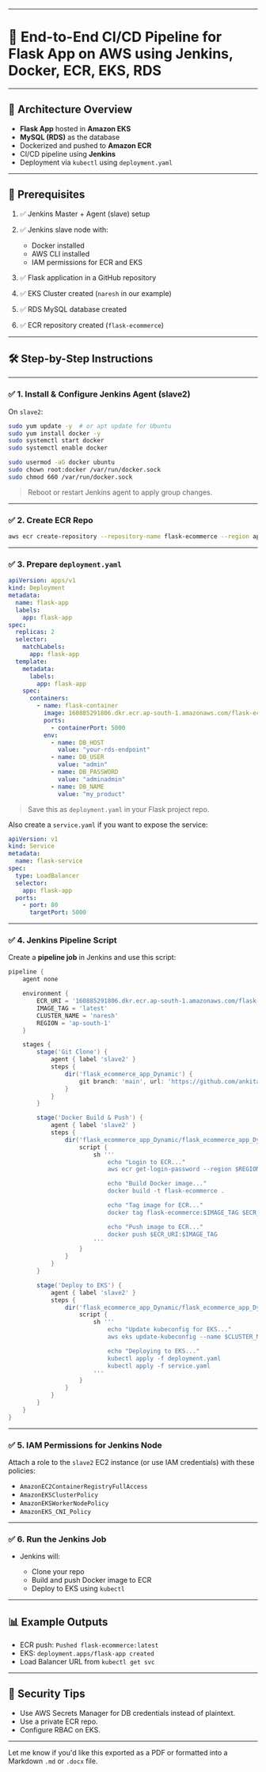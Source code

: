 

---

# 📘 **End-to-End CI/CD Pipeline for Flask App on AWS using Jenkins, Docker, ECR, EKS, RDS**

---

## 🧱 **Architecture Overview**

* **Flask App** hosted in **Amazon EKS**
* **MySQL (RDS)** as the database
* Dockerized and pushed to **Amazon ECR**
* CI/CD pipeline using **Jenkins**
* Deployment via `kubectl` using `deployment.yaml`

---

## 🔧 Prerequisites

1. ✅ Jenkins Master + Agent (slave) setup
2. ✅ Jenkins slave node with:

   * Docker installed
   * AWS CLI installed
   * IAM permissions for ECR and EKS
3. ✅ Flask application in a GitHub repository
4. ✅ EKS Cluster created (`naresh` in our example)
5. ✅ RDS MySQL database created
6. ✅ ECR repository created (`flask-ecommerce`)

---

## 🛠 Step-by-Step Instructions

---

### ✅ 1. **Install & Configure Jenkins Agent (slave2)**

On `slave2`:

```bash
sudo yum update -y  # or apt update for Ubuntu
sudo yum install docker -y
sudo systemctl start docker
sudo systemctl enable docker

sudo usermod -aG docker ubuntu
sudo chown root:docker /var/run/docker.sock
sudo chmod 660 /var/run/docker.sock
```

> Reboot or restart Jenkins agent to apply group changes.

---

### ✅ 2. **Create ECR Repo**

```bash
aws ecr create-repository --repository-name flask-ecommerce --region ap-south-1
```

---

### ✅ 3. **Prepare `deployment.yaml`**

```yaml
apiVersion: apps/v1
kind: Deployment
metadata:
  name: flask-app
  labels:
    app: flask-app
spec:
  replicas: 2
  selector:
    matchLabels:
      app: flask-app
  template:
    metadata:
      labels:
        app: flask-app
    spec:
      containers:
        - name: flask-container
          image: 160885291806.dkr.ecr.ap-south-1.amazonaws.com/flask-ecommerce:latest
          ports:
            - containerPort: 5000
          env:
            - name: DB_HOST
              value: "your-rds-endpoint"
            - name: DB_USER
              value: "admin"
            - name: DB_PASSWORD
              value: "adminadmin"
            - name: DB_NAME
              value: "my_product"
```

> Save this as `deployment.yaml` in your Flask project repo.

Also create a `service.yaml` if you want to expose the service:

```yaml
apiVersion: v1
kind: Service
metadata:
  name: flask-service
spec:
  type: LoadBalancer
  selector:
    app: flask-app
  ports:
    - port: 80
      targetPort: 5000
```

---

### ✅ 4. **Jenkins Pipeline Script**

Create a **pipeline job** in Jenkins and use this script:

```groovy
pipeline {
    agent none

    environment {
        ECR_URI = '160885291806.dkr.ecr.ap-south-1.amazonaws.com/flask-ecommerce'
        IMAGE_TAG = 'latest'
        CLUSTER_NAME = 'naresh'
        REGION = 'ap-south-1'
    }

    stages {
        stage('Git Clone') {
            agent { label 'slave2' }
            steps {
                dir('flask_ecommerce_app_Dynamic') {
                    git branch: 'main', url: 'https://github.com/ankitalodha05/PythonFlaskProjecteCoomerece.git'
                }
            }
        }

        stage('Docker Build & Push') {
            agent { label 'slave2' }
            steps {
                dir('flask_ecommerce_app_Dynamic/flask_ecommerce_app_Dynamic') {
                    script {
                        sh '''
                            echo "Login to ECR..."
                            aws ecr get-login-password --region $REGION | docker login --username AWS --password-stdin $ECR_URI

                            echo "Build Docker image..."
                            docker build -t flask-ecommerce .

                            echo "Tag image for ECR..."
                            docker tag flask-ecommerce:$IMAGE_TAG $ECR_URI:$IMAGE_TAG

                            echo "Push image to ECR..."
                            docker push $ECR_URI:$IMAGE_TAG
                        '''
                    }
                }
            }
        }

        stage('Deploy to EKS') {
            agent { label 'slave2' }
            steps {
                dir('flask_ecommerce_app_Dynamic/flask_ecommerce_app_Dynamic') {
                    script {
                        sh '''
                            echo "Update kubeconfig for EKS..."
                            aws eks update-kubeconfig --name $CLUSTER_NAME --region $REGION

                            echo "Deploying to EKS..."
                            kubectl apply -f deployment.yaml
                            kubectl apply -f service.yaml
                        '''
                    }
                }
            }
        }
    }
}
```

---

### ✅ 5. **IAM Permissions for Jenkins Node**

Attach a role to the `slave2` EC2 instance (or use IAM credentials) with these policies:

* `AmazonEC2ContainerRegistryFullAccess`
* `AmazonEKSClusterPolicy`
* `AmazonEKSWorkerNodePolicy`
* `AmazonEKS_CNI_Policy`

---

### ✅ 6. **Run the Jenkins Job**

* Jenkins will:

  * Clone your repo
  * Build and push Docker image to ECR
  * Deploy to EKS using `kubectl`

---

## 📊 Example Outputs

* ECR push: `Pushed flask-ecommerce:latest`
* EKS: `deployment.apps/flask-app created`
* Load Balancer URL from `kubectl get svc`

---

## 🔐 Security Tips

* Use AWS Secrets Manager for DB credentials instead of plaintext.
* Use a private ECR repo.
* Configure RBAC on EKS.

---

Let me know if you'd like this exported as a PDF or formatted into a Markdown `.md` or `.docx` file.
